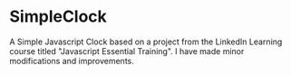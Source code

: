 # SimpleClock
A Simple Javascript Clock based on a project from the LinkedIn Learning course titled "Javascript Essential Training". I have made minor modifications and improvements.

